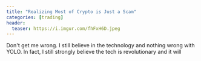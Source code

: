 ```yaml
---
title: "Realizing Most of Crypto is Just a Scam"
categories: [trading]
header:
  teaser: https://i.imgur.com/fhFxH6D.jpeg
---
```


Don't get me wrong. I still believe in the technology and nothing wrong with YOLO. In fact, I still strongly believe the tech is revolutionary and it will 
